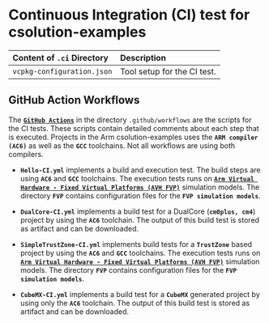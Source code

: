 # Continuous Integration (CI) test for csolution-examples

  
Content of `.ci` Directory   | Description
:----------------------------|:-----------------
`vcpkg-configuration.json`   | Tool setup for the CI test.


## GitHub Action Workflows

The [**`GitHub Actions`**](https://docs.github.com/en/actions) in the directory `.github/workflows` are the scripts for the CI tests. These scripts contain detailed comments about each step that is executed.
Projects in the Arm csolution-examples uses the **`ARM compiler (AC6)`** as well as the **`GCC`** toolchains. Not all workflows are using both compilers.

- **`Hello-CI.yml`** implements a build and execution test. The build steps are using **`AC6`** and **`GCC`** toolchains. The execution tests runs on [**`Arm Virtual Hardware - Fixed Virtual Platforms (AVH FVP)`**](https://arm-software.github.io/AVH/main/simulation/html/index.html) simulation models. The directory **`FVP`** contains configuration files for the **`FVP simulation models`**.

- **`DualCore-CI.yml`** implements a build test for a DualCore  (**`cm0plus, cm4`**) project by using the **`AC6`** toolchain. The output of this build test is stored as artifact and can be downloaded.

- **`SimpleTrustZone-CI.yml`** implements build tests for a **`TrustZone`** based project by using the **`AC6`** and **`GCC`** toolchains. The execution tests runs on [**`Arm Virtual Hardware - Fixed Virtual Platforms (AVH FVP)`**](https://arm-software.github.io/AVH/main/simulation/html/index.html) simulation models. The directory **`FVP`** contains configuration files for the **`FVP simulation models`**.

- **`CubeMX-CI.yml`**  implements a build test for a **`CubeMX`** generated project by using only the **`AC6`** toolchain. The output of this build test is stored as artifact and can be downloaded.
